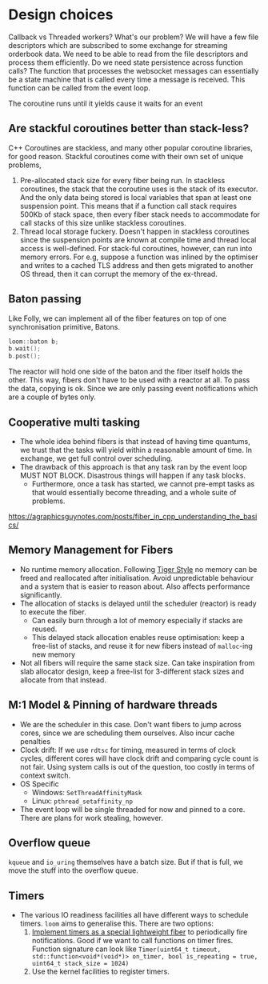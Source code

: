 # Design choices

Callback vs Threaded workers?
What's our problem?
We will have a few file descriptors which are subscribed to some exchange for streaming orderbook data.
We need to be able to read from the file descriptors and process them efficiently.
Do we need state persistence across function calls? The function that processes the websocket messages can essentially
be a state machine that is called every time a message is received. This function can be called from the event loop.

The coroutine runs until it yields cause it waits for an event

## Are stackful coroutines better than stack-less?

C++ Coroutines are stackless, and many other popular coroutine libraries, for good reason. Stackful coroutines come with
their own set of unique problems,

1. Pre-allocated stack size for every fiber being run.
   In stackless coroutines, the stack that the coroutine uses is the stack of its executor. And the only data being
   stored is local variables that span at least one suspension point. This means that if a function call stack requires
   500Kb of stack space, then every fiber stack needs to accommodate for call stacks of this size unlike stackless
   coroutines.
2. Thread local storage fuckery. Doesn't happen in stackless coroutines since the suspension points are known at compile
   time and thread local access is well-defined. For stack-ful coroutines, however, can run into memory errors. For e.g,
   suppose a function was inlined by the optimiser and writes to a cached TLS address and then gets migrated to another
   OS thread, then it can corrupt the memory of the ex-thread.

## Baton passing

Like Folly, we can implement all of the fiber features on top of one synchronisation primitive, Batons.

```cpp
loom::baton b;
b.wait();
b.post();
```

The reactor will hold one side of the baton and the fiber itself holds the other. This way, fibers don't have to be used
with a reactor at all. To pass the data, copying is ok. Since we are only passing event notifications which are a couple
of bytes only.

## Cooperative multi tasking

- The whole idea behind fibers is that instead of having time quantums, we trust that the tasks will yield within a
  reasonable amount of time. In exchange, we get full control over scheduling.
- The drawback of this approach is that any task ran by the event loop MUST NOT BLOCK. Disastrous things will happen if
  any task blocks.
    - Furthermore, once a task has started, we cannot pre-empt tasks as that would essentially become
      threading, and a whole suite of problems.

https://agraphicsguynotes.com/posts/fiber_in_cpp_understanding_the_basics/

## Memory Management for Fibers

- No runtime memory allocation.
  Following [Tiger Style](https://github.com/tigerbeetle/tigerbeetle/blob/main/docs/TIGER_STYLE.md) no memory can be
  freed and reallocated after initialisation. Avoid unpredictable behaviour and a system that is easier to reason about.
  Also affects performance significantly.
- The allocation of stacks is delayed until the scheduler (reactor) is ready to execute the fiber.
    - Can easily burn through a lot of memory especially if stacks are reused.
    - This delayed stack allocation enables reuse optimisation: keep a free-list of stacks, and reuse it for new fibers
      instead of `malloc`-ing new memory
- Not all fibers will require the same stack size. Can take inspiration from slab allocator design, keep a free-list for
  3-different stack sizes and allocate from that instead.

## M:1 Model & Pinning of hardware threads

- We are the scheduler in this case. Don't want fibers to jump across cores, since we are scheduling them ourselves.
  Also incur cache penalties
- Clock drift: If we use `rdtsc` for timing, measured in terms of clock cycles, different cores will have clock drift
  and comparing cycle count is not fair. Using system calls is out of the question, too costly in terms of context
  switch.
- OS Specific
    - Windows: `SetThreadAffinityMask`
    - Linux: `pthread_setaffinity_np`
- The event loop will be single threaded for now and pinned to a core. There are plans for work stealing, however.

## Overflow queue

`kqueue` and `io_uring` themselves have a batch size. But if that is full, we
move the stuff into the overflow queue.

## Timers

- The various IO readiness facilities all have different ways to schedule timers. `loom` aims to generalise this. There
  are two options:
    1. [Implement timers as a special lightweight fiber](https://photonlibos.github.io/docs/api/thread#timer) to
       periodically fire notifications. Good if we want to call functions on timer fires. Function signature can look
       like `Timer(uint64_t timeout, std::function<void*(void*)> on_timer, bool is_repeating = true, uint64_t stack_size = 1024)`
    2. Use the kernel facilities to register timers.